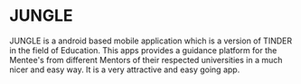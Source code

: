# JUNGLE
JUNGLE  is a android based mobile application which is a version of TINDER in the field of Education. This apps provides a guidance platform for the Mentee's from different Mentors of their respected universities in a much nicer and easy way. It is a very attractive and easy going app.
